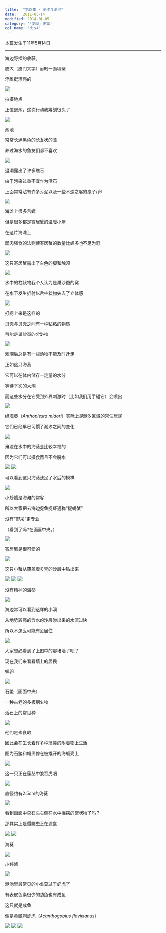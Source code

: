 ```yaml
---
title:  "第四季 · 潮汐与潮池"
date:   2011-05-14
modified: 2014-01-05
category: '｢发现｣ 正篇'
col_name: 'dis4'
---
```


本篇发生于11年5月14日

---

海边野探的收获。


厦大（厦门大学）前的一面墙壁


浮雕挺漂亮的

<img class='disc' src='https://i.postimg.cc/Cxvc7hQ6/1.jpg'>

拍摄地点


正值退潮，这次行动我筹划很久了

<img class='disc' src='https://i.postimg.cc/7LfmWvvP/2.jpg'>

潮池


常常长满黑色的长发状的藻


养过海水的鱼友们都不喜欢

<img class='disc' src='https://i.postimg.cc/yNtvqfBm/3.jpg'>

退潮露出了许多礁石


由于污染过重不宜作为活石


上面常常沾有许多污泥以及一些不速之客的孢子/卵

<img class='disc' src='https://i.postimg.cc/XYN29GQC/4.jpg'>

海滩上很多苦螺


但是很多都是寄居蟹的温暖小屋


在这片海滩上


弱肉强食的法则使寄居蟹的数量比螺多也不足为奇

<img class='disc' src='https://i.postimg.cc/wMcVmgN2/5.jpg'>

这只寄居蟹露出了白色的脚和触须

<img class='disc' src='https://i.postimg.cc/C18JwjLW/6.jpg'>

水中的柱状物我个人认为是巢沙蚕的窝


在水下发生折射以后柱状物失去了立体感

<img class='disc' src='https://i.postimg.cc/sD46B99z/7.jpg'>

打捞上来是这样的


贝壳与贝壳之间有一种粘粘的物质


可能是巢沙蚕的分泌物

<img class='disc' src='https://i.postimg.cc/mkGjktPh/8.jpg'>

涨潮后总是有一些动物不能及时迁走


正如这只海葵


它可以在体内储存一定量的水分


等待下次的大潮


而这些水分在它受到外界刺激时（比如我们用手碰它）会喷出

<img class='disc' src='https://i.postimg.cc/52kmvPXh/9.jpg'>

绿海葵（<i>Anthopleura midori</i>）实际上是潮汐区域的常住居民


它们已经早已习惯了潮汐之间的变化

<img class='disc' src='https://i.postimg.cc/sDmmffsD/11.jpg'>

淹没在水中的海葵是比较幸福的


因为它们可以摄食而且不会脱水

<img class='disc' src='https://i.postimg.cc/xjKg7yZm/12.jpg'>

<img class='disc' src='https://i.postimg.cc/xdwypcyg/13.jpg'>

可以看到这只海葵鼓足了水后的模样

<img class='disc' src='https://i.postimg.cc/Gp8xjkYH/14.jpg'>

小螃蟹是海滩的常客


所以大家把去海边捉鱼捉虾通称“捉螃蟹”


没有“野采”更专业


（看到了吗?在画面中央。）

<img class='disc' src='https://i.postimg.cc/LXjkc2xS/15.jpg'>

寄居蟹是很可爱的

<img class='disc' src='https://i.postimg.cc/K8YN1X87/16.jpg'>

这只小蟹从覆盖着贝壳的沙层中钻出来

<img class='disc' src='https://i.postimg.cc/cCmRJTq5/17.jpg'>

<img class='disc' src='https://i.postimg.cc/SQ77VQX7/18.jpg'>

<img class='disc' src='https://i.postimg.cc/VLf9hyny/19.jpg'>

没有精神的海葵

<img class='disc' src='https://i.postimg.cc/kgDQnxTf/20.jpg'>

海边常可以看到这样的小溪


从地势较高的含水的沙层渗出来的水流过快


所以不怎么可能有鱼居住

<img class='disc' src='https://i.postimg.cc/NjV1L5VY/21.jpg'>

大家想必看到了上图中的那堵墙了吧？


现在我们来看看墙上的居民


螺卵

<img class='disc' src='https://i.postimg.cc/nc3KbdGX/22.jpg'>

石鳖（画面中央）


一种古老的多板纲生物


活石上的常见种

<img class='disc' src='https://i.postimg.cc/GpyvDbwD/23.jpg'>

他们是素食的


因此会在生长着许多种藻类的附着物上生活


图为石鳖和帽贝停在被撬开的海蛎壳上

<img class='disc' src='https://i.postimg.cc/26NhFgrK/24.jpg'>

这一只正在藻丛中狼吞虎咽

<img class='disc' src='https://i.postimg.cc/fL7XH5bT/25.jpg'>

直径约有2.5cm的海葵

<img class='disc' src='https://i.postimg.cc/rsQ4TmWB/26.jpg'>

看到画面中央石头右侧在水中摇摆的絮状物了吗？


那其实上是缨鳃虫正在滤食

<img class='disc' src='https://i.postimg.cc/wM6NnJt5/27.jpg'>

<img class='disc' src='https://i.postimg.cc/m2p96PTM/28.jpg'>

海葵

<img class='disc' src='https://i.postimg.cc/SQrCCZ5g/29.jpg'>

小螃蟹

<img class='disc' src='https://i.postimg.cc/bNwbTxfp/30.jpg'>

潮池里最常见的小鱼莫过于虾虎了


有表皮色素很少的幼鱼也有成鱼


这只就是成鱼



像是黄鳍刺虾虎（<i>Acanthogobius flavimanus</i>）

<img class='disc' src='https://i.postimg.cc/52Hzcftr/31.jpg'>

<img class='disc' src='https://i.postimg.cc/q7yCRQyX/32.jpg'>

<img class='disc' src='https://i.postimg.cc/Vk3Cm2rk/33.jpg'>
